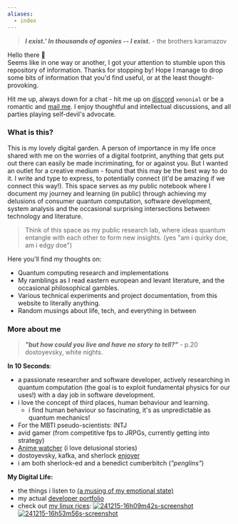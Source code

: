 ```yaml
---
aliases:
  - index
---
```

> ***I exist.' In thousands of agonies -- I exist.*** - the brothers karamazov

Hello there 👋 <br>
Seems like in one way or another, I got your attention to stumble upon this repository of information. Thanks for stopping by! Hope I manage to drop some bits of information that you'd find useful, or at the least thought-provoking. 

Hit me up, always down for a chat - hit me up on [discord](https://discordapp.com/users/574558925224017920) `xenonial` or be a romantic and [mail me](mailto:me@mirzahiday.at). I enjoy thoughtful and intellectual discussions, and all parties playing self-devil's advocate.
### What is this?

This is my lovely digital garden. A person of importance in my life once shared with me on the worries of a digital footprint, anything that gets put out there can easily be made incriminating, for or against you. 
But I wanted an outlet for a creative medium - found that this may be the best way to do it. I write and type to express, to potentially connect (it'd be amazing if we connect this way!). This space serves as my public notebook where I document my journey and learning (in public) through achieving my delusions of consumer quantum computation, software development, system analysis and the occasional surprising intersections between technology and literature.

>Think of this space as my public research lab, where ideas quantum entangle with each other to form new insights. (yes "am i quirky doe, am i edgy doe")

Here you'll find my thoughts on:

- Quantum computing research and implementations
- My ramblings as I read eastern european and levant literature, and the occasional philosophical gambles.
- Various technical experiments and project documentation, from this website to literally anything.
- Random musings about life, tech, and everything in between

### More about me 

>  ***"but how could you live and have no story to tell?"*** - p.20 dostoyevsky, white nights.

**In 10 Seconds**:
- a passionate researcher and software developer, actively researching in quantum computation (the goal is to exploit fundamental physics for our uses!) with a day job in software development.
- i love the concept of third places, human behaviour and learning.
	- i find human behaviour so fascinating, it's as unpredictable as quantum mechanics! 
- For the MBTI pseudo-scientists: INTJ
- avid gamer (from competitive fps to JRPGs, currently getting into strategy)
- [Anime watcher](https://anilist.co/user/xenonial/) (i love delusional stories)
- dostoyevsky, kafka, and sherlock [enjoyer](https://www.goodreads.com/user/show/24046711-miru)
- i am both sherlock-ed and a benedict cumberbitch (*"penglins"*)

**My Digital Life:**
- the things i listen to [(a musing of my emotional state)](https://stats.fm/xenonial)
- my actual [developer portfolio](https://github.com/ybmirz)
- check out [my linux rices](https://github.com/ybmirz/dotfiles):
<a href="https://ibb.co/nD7cFm3"><img src="https://i.ibb.co/p3fzSwW/241215-16h09m42s-screenshot.png" alt="241215-16h09m42s-screenshot" border="0"></a>
<a href="https://ibb.co/6B9k6t1"><img src="https://i.ibb.co/16ykHXd/241215-16h53m56s-screenshot.png" alt="241215-16h53m56s-screenshot" border="0"></a>
